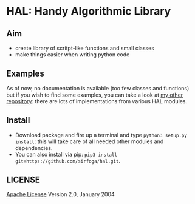 # HAL: Handy Algorithmic Library

## Aim
* create library of scritpt-like functions and small classes
* make things easier when writing python code

## Examples
As of now, no documentation is available (too few classes and functions) but if you wish to find some examples, you can take a look at [my other repository](https://github.com/sirfoga): there are lots of implementations from various HAL modules.

## Install
* Download package and fire up a terminal and type `python3 setup.py install`: this will take care of all needed other modules and dependencies.
* You can also install via pip: `pip3 install git+https://github.com/sirfoga/hal.git`.

## LICENSE
[Apache License](http://www.apache.org/licenses/LICENSE-2.0) Version 2.0, January 2004
